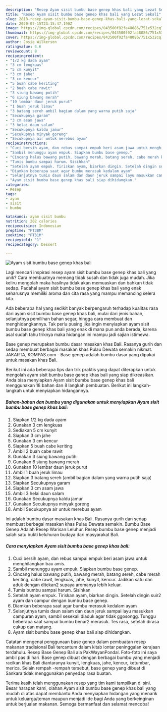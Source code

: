 ```yaml
---
description: "Resep Ayam sisit bumbu base genep khas bali yang Lezat Sekali"
title: "Resep Ayam sisit bumbu base genep khas bali yang Lezat Sekali"
slug: 2818-resep-ayam-sisit-bumbu-base-genep-khas-bali-yang-lezat-sekali
date: 2020-07-15T23:15:47.190Z
image: https://img-global.cpcdn.com/recipes/043500f02fa48086/751x532cq70/ayam-sisit-bumbu-base-genep-khas-bali-foto-resep-utama.jpg
thumbnail: https://img-global.cpcdn.com/recipes/043500f02fa48086/751x532cq70/ayam-sisit-bumbu-base-genep-khas-bali-foto-resep-utama.jpg
cover: https://img-global.cpcdn.com/recipes/043500f02fa48086/751x532cq70/ayam-sisit-bumbu-base-genep-khas-bali-foto-resep-utama.jpg
author: Josie Wilkerson
ratingvalue: 4.6
reviewcount: 8
recipeingredient:
- "1/2 kg dada ayam"
- "3 cm lengkuas"
- "5 cm kunyit"
- "3 cm jahe"
- "3 cm kencur"
- "5 buah cabe keriting"
- "2 buah cabe rawit"
- "3 siung bawang putih"
- "6 siung bawang merah"
- "10 lembar daun jeruk purut"
- "1 buah jeruk limau"
- "3 batang sereh ambil bagian dalam yang warna putih saja"
- "Secukupnya garam"
- "3 cm asam jawa"
- "3 helai daun salam"
- "Secukupnya kaldu jamur"
- "Secukupnya minyak goreng"
- "Secukupnya air untuk merebus ayam"
recipeinstructions:
- "Cuci bersih ayam, dan rebus sampai empuk beri asam jawa untuk menghilangkan bau amis."
- "Sambil menunggu ayam empuk. Siapkan bumbu base genep."
- "Cincang halus bawang putih, bawang merah, batang sereh, cabe merah keriting, cabe rawit, lengkuas, jahe, kunyit, kencur. Jadikan satu dan aduk dengan ditekan2 supaya aromanya lebih keluar."
- "Tumis bumbu sampai harum. Sisihkan"
- "Setelah ayam empuk. Tiriskan ayam, biarkan dingin. Setelah dingin suir2 ayam dan campur dengan bumbu base genep."
- "Diamkan beberapa saat agar bumbu merasuk kedalam ayam"
- "Selanjutnya tumis daun salam dan daun jeruk sampai layu masukkan campuran ayam, sambil sesekali diaduk agar tidak ggosongg. Tunggu beberapa saat sampai bumbu benar2 merasuk. Tes rasa, setelah dirasa cukup dan matang."
- "Ayam sisit bumbu base genep khas bali siap dihidangkan."
categories:
- Resep
tags:
- ayam
- sisit
- bumbu

katakunci: ayam sisit bumbu 
nutrition: 202 calories
recipecuisine: Indonesian
preptime: "PT38M"
cooktime: "PT31M"
recipeyield: "1"
recipecategory: Dessert

---
```



![Ayam sisit bumbu base genep khas bali](https://img-global.cpcdn.com/recipes/043500f02fa48086/751x532cq70/ayam-sisit-bumbu-base-genep-khas-bali-foto-resep-utama.jpg)

Lagi mencari inspirasi resep ayam sisit bumbu base genep khas bali yang unik? Cara membuatnya memang tidak susah dan tidak juga mudah. Jika keliru mengolah maka hasilnya tidak akan memuaskan dan bahkan tidak sedap. Padahal ayam sisit bumbu base genep khas bali yang enak seharusnya memiliki aroma dan cita rasa yang mampu memancing selera kita.

Ada beberapa hal yang sedikit banyak berpengaruh terhadap kualitas rasa dari ayam sisit bumbu base genep khas bali, mulai dari jenis bahan, selanjutnya pemilihan bahan segar, hingga cara membuat dan menghidangkannya. Tak perlu pusing jika ingin menyiapkan ayam sisit bumbu base genep khas bali yang enak di mana pun anda berada, karena asal sudah tahu triknya maka hidangan ini mampu jadi sajian istimewa.

Base genep merupakan bumbu dasar masakan khas Bali. Rasanya gurih dan sedap membuat berbagai masakan khas Pulau Dewata semakin nikmat. JAKARTA, KOMPAS.com - Base genep adalah bumbu dasar yang dipakai untuk masakan khas Bali.


Berikut ini ada beberapa tips dan trik praktis yang dapat diterapkan untuk mengolah ayam sisit bumbu base genep khas bali yang siap dikreasikan. Anda bisa menyiapkan Ayam sisit bumbu base genep khas bali menggunakan 18 bahan dan 8 langkah pembuatan. Berikut ini langkah-langkah untuk menyiapkan hidangannya.

<!--inarticleads1-->

##### Bahan-bahan dan bumbu yang digunakan untuk menyiapkan Ayam sisit bumbu base genep khas bali:

1. Siapkan 1/2 kg dada ayam
1. Gunakan 3 cm lengkuas
1. Sediakan 5 cm kunyit
1. Siapkan 3 cm jahe
1. Gunakan 3 cm kencur
1. Siapkan 5 buah cabe keriting
1. Ambil 2 buah cabe rawit
1. Gunakan 3 siung bawang putih
1. Gunakan 6 siung bawang merah
1. Gunakan 10 lembar daun jeruk purut
1. Ambil 1 buah jeruk limau
1. Siapkan 3 batang sereh (ambil bagian dalam yang warna putih saja)
1. Siapkan Secukupnya garam
1. Siapkan 3 cm asam jawa
1. Ambil 3 helai daun salam
1. Gunakan Secukupnya kaldu jamur
1. Gunakan Secukupnya minyak goreng
1. Ambil Secukupnya air untuk merebus ayam


Ini adalah bumbu dasar masakan khas Bali. Rasanya gurih dan sedap membuat berbagai masakan khas Pulau Dewata semakin. Bumbu Base Genep Adalah Resep Warisan Leluhur. Resep bumbu base genep menjadi salah satu bukti keluhuran budaya dari masyarakat Bali. 

<!--inarticleads2-->

##### Cara menyiapkan Ayam sisit bumbu base genep khas bali:

1. Cuci bersih ayam, dan rebus sampai empuk beri asam jawa untuk menghilangkan bau amis.
1. Sambil menunggu ayam empuk. Siapkan bumbu base genep.
1. Cincang halus bawang putih, bawang merah, batang sereh, cabe merah keriting, cabe rawit, lengkuas, jahe, kunyit, kencur. Jadikan satu dan aduk dengan ditekan2 supaya aromanya lebih keluar.
1. Tumis bumbu sampai harum. Sisihkan
1. Setelah ayam empuk. Tiriskan ayam, biarkan dingin. Setelah dingin suir2 ayam dan campur dengan bumbu base genep.
1. Diamkan beberapa saat agar bumbu merasuk kedalam ayam
1. Selanjutnya tumis daun salam dan daun jeruk sampai layu masukkan campuran ayam, sambil sesekali diaduk agar tidak ggosongg. Tunggu beberapa saat sampai bumbu benar2 merasuk. Tes rasa, setelah dirasa cukup dan matang.
1. Ayam sisit bumbu base genep khas bali siap dihidangkan.


Catatan mengenai penggunaan base genep dalam pembuatan resep makanan tradisional Bali tercantum dalam kitab lontar peninggalan kerajaan terdahulu. Resep Base Genep Bali ala PakWayanPondal. Foto-foto ini saya ambil pas di hari. Base genep dibuat dengan berbagai bumbu yang menjadi racikan khas Bali diantaranya kunyit, lengkuas, jahe, kencur, ketumbar, merica. Selain rempah -rempah tersebut, base genep yang dibuat di Sankara tidak menggunakan penyedap rasa buatan. 

Terima kasih telah menggunakan resep yang tim kami tampilkan di sini. Besar harapan kami, olahan Ayam sisit bumbu base genep khas bali yang mudah di atas dapat membantu Anda menyiapkan hidangan yang menarik untuk keluarga/teman maupun menjadi ide bagi Anda yang berkeinginan untuk berjualan makanan. Semoga bermanfaat dan selamat mencoba!
